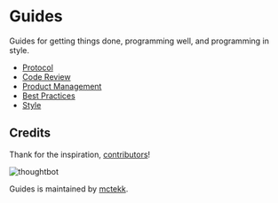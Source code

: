 Guides
======

Guides for getting things done, programming well, and programming in style.

* [Protocol](/protocol)
* [Code Review](/code-review)
* [Product Management](/product-management/trello)
* [Best Practices](/best-practices)
* [Style](/style)


Credits
-------

Thank for the inspiration, [contributors](https://github.com/thoughtbot/guides/graphs/contributors)!

![thoughtbot](http://thoughtbot.com/images/tm/logo.png)

Guides is maintained by [mctekk](http://mctekk.com).